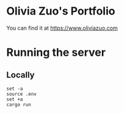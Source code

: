 # Olivia Zuo's Portfolio

You can find it at https://www.oliviazuo.com

# Running the server

## Locally
```
set -a
source .env
set +a
cargo run
```
